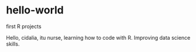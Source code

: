 # hello-world
first R projects

Hello, cidalia, itu nurse, learning how to code with R. Improving data science skills.
